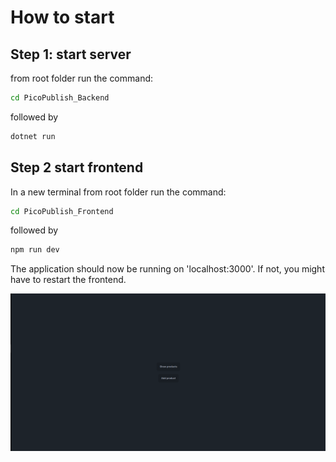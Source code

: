 # How to start

## Step 1: start server

from root folder run the command:

```sh
cd PicoPublish_Backend
```
followed by 

```sh
dotnet run
```

## Step 2 start frontend
In a new terminal from root folder run the command:

```sh
cd PicoPublish_Frontend
```

followed by

```sh
npm run dev
```

The application should now be running on 'localhost:3000'. If not, you might have to restart the frontend.

![image](./frontpage.png)